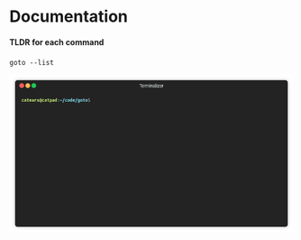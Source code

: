 # Documentation

#### TLDR for each command

`goto --list`

![GIF Usage of List Command](https://github.com/CatEars/goto/raw/master/docs/tldr/list.gif)


